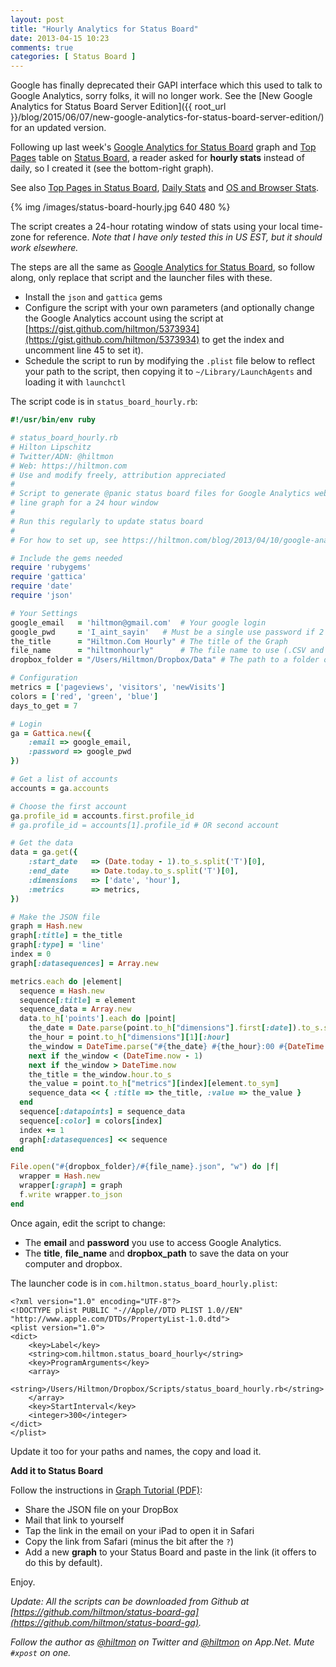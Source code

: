 ```yaml
---
layout: post
title: "Hourly Analytics for Status Board"
date: 2013-04-15 10:23
comments: true
categories: [ Status Board ]
---
```


<span class="light">Google has finally deprecated their GAPI interface which this used to talk to Google Analytics, sorry folks, it will no longer work. See the [New Google Analytics for Status Board Server Edition]({{ root_url }}/blog/2015/06/07/new-google-analytics-for-status-board-server-edition/) for an updated version. </span>

Following up last week's [Google Analytics for Status Board](https://hiltmon.com/blog/2013/04/10/google-analytics-for-status-board/) graph and [Top Pages](https://hiltmon.com/blog/2013/04/10/top-pages-in-status-board/) table on [Status Board](https://itunes.apple.com/us/app/status-board/id449955536?mt=8&uo=4&at=10l894), a reader asked for **hourly stats** instead of daily, so I created it (see the bottom-right graph).

<span class="light">See also [Top Pages in Status Board](https://hiltmon.com/blog/2013/04/10/top-pages-in-status-board/), [Daily Stats](https://hiltmon.com/blog/2013/04/10/google-analytics-for-status-board/) and [OS and Browser Stats](https://hiltmon.com/blog/2013/04/17/add-ga-os-and-browser-to-status-board/).</span>

{% img /images/status-board-hourly.jpg 640 480 %}

The script creates a 24-hour rotating window of stats using your local time-zone for reference. *Note that I have only tested this in US EST, but it should work elsewhere.*

The steps are all the same as [Google Analytics for Status Board](https://hiltmon.com/blog/2013/04/10/google-analytics-for-status-board/), so follow along, only replace that script and the launcher files with these.

* Install the `json` and `gattica` gems
* Configure the script with your own parameters (and optionally change the Google Analytics account using the script at [https://gist.github.com/hiltmon/5373934](https://gist.github.com/hiltmon/5373934)  to get the index and uncomment line 45 to set it).
* Schedule the script to run by modifying the `.plist` file below to reflect your path to the script, then copying it to `~/Library/LaunchAgents` and loading it with `launchctl`

The script code is in `status_board_hourly.rb`:

``` ruby
#!/usr/bin/env ruby

# status_board_hourly.rb
# Hilton Lipschitz 
# Twitter/ADN: @hiltmon 
# Web: https://hiltmon.com
# Use and modify freely, attribution appreciated
#
# Script to generate @panic status board files for Google Analytics web stats. This one generates a 
# line graph for a 24 hour window
#
# Run this regularly to update status board
#
# For how to set up, see https://hiltmon.com/blog/2013/04/10/google-analytics-for-status-board/

# Include the gems needed
require 'rubygems'
require 'gattica'
require 'date'
require 'json'

# Your Settings
google_email   = 'hiltmon@gmail.com'  # Your google login
google_pwd     = 'I_aint_sayin'   # Must be a single use password if 2 factor is set up
the_title      = "Hiltmon.Com Hourly" # The title of the Graph
file_name      = "hiltmonhourly"      # The file name to use (.CSV and .JSON)
dropbox_folder = "/Users/Hiltmon/Dropbox/Data" # The path to a folder on your local DropBox

# Configuration 
metrics = ['pageviews', 'visitors', 'newVisits']
colors = ['red', 'green', 'blue']
days_to_get = 7

# Login
ga = Gattica.new({ 
    :email => google_email, 
    :password => google_pwd
})

# Get a list of accounts
accounts = ga.accounts

# Choose the first account
ga.profile_id = accounts.first.profile_id
# ga.profile_id = accounts[1].profile_id # OR second account

# Get the data
data = ga.get({ 
    :start_date   => (Date.today - 1).to_s.split('T')[0],
    :end_date     => Date.today.to_s.split('T')[0],
    :dimensions   => ['date', 'hour'],
    :metrics      => metrics,
})

# Make the JSON file
graph = Hash.new
graph[:title] = the_title
graph[:type] = 'line'
index = 0
graph[:datasequences] = Array.new

metrics.each do |element|
  sequence = Hash.new
  sequence[:title] = element
  sequence_data = Array.new
  data.to_h['points'].each do |point|
    the_date = Date.parse(point.to_h["dimensions"].first[:date]).to_s.split('T')[0]
    the_hour = point.to_h["dimensions"][1][:hour]
    the_window = DateTime.parse("#{the_date} #{the_hour}:00 #{DateTime.now.strftime("%z")}") 
    next if the_window < (DateTime.now - 1)
    next if the_window > DateTime.now
    the_title = the_window.hour.to_s
    the_value = point.to_h["metrics"][index][element.to_sym]
    sequence_data << { :title => the_title, :value => the_value }
  end
  sequence[:datapoints] = sequence_data
  sequence[:color] = colors[index]
  index += 1
  graph[:datasequences] << sequence
end

File.open("#{dropbox_folder}/#{file_name}.json", "w") do |f|
  wrapper = Hash.new
  wrapper[:graph] = graph
  f.write wrapper.to_json
end
```

Once again, edit the script to change:

* The **email** and **password** you use to access Google Analytics.
* The **title**, **file_name** and **dropbox_path** to save the data on your computer and dropbox.

The launcher code is in `com.hiltmon.status_board_hourly.plist`:

```
<?xml version="1.0" encoding="UTF-8"?>
<!DOCTYPE plist PUBLIC "-//Apple//DTD PLIST 1.0//EN" "http://www.apple.com/DTDs/PropertyList-1.0.dtd">
<plist version="1.0">
<dict>
    <key>Label</key>
    <string>com.hiltmon.status_board_hourly</string>
    <key>ProgramArguments</key>
    <array>
        <string>/Users/Hiltmon/Dropbox/Scripts/status_board_hourly.rb</string>
    </array>
    <key>StartInterval</key>
    <integer>300</integer>
</dict>
</plist>
```

Update it too for your paths and names, the copy and load it.

**Add it to Status Board**

Follow the instructions in [Graph Tutorial (PDF)](http://www.panic.com/statusboard/docs/graph_tutorial.pdf):

* Share the JSON file on your DropBox
* Mail that link to yourself
* Tap the link in the email on your iPad to open it in Safari
* Copy the link from Safari (minus the bit after the `?`)
* Add a new **graph** to your Status Board and paste in the link (it offers to do this by default).

Enjoy.

*Update: All the scripts can be downloaded from Github at [https://github.com/hiltmon/status-board-ga](https://github.com/hiltmon/status-board-ga).*

*Follow the author as [@hiltmon](http://https://twitter.com/hiltmon) on Twitter and [@hiltmon](http://alpha.app.net/hiltmon) on App.Net. Mute `#xpost` on one.*